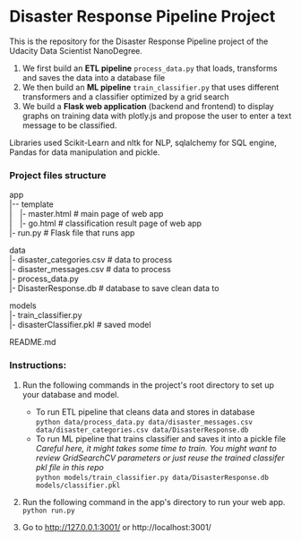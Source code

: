 # Disaster Response Pipeline Project
This is the repository for the Disaster Response Pipeline project of the Udacity Data Scientist NanoDegree.
1. We first build an **ETL pipeline** `process_data.py` that loads, transforms and saves the data into a database file
2. We then build an **ML pipeline** `train_classifier.py` that uses different transformers and a classifier optimized by a grid search
3. We build a **Flask web application** (backend and frontend) to display graphs on training data with plotly.js and propose the user to enter a text message to be classified.

Libraries used Scikit-Learn and nltk for NLP, sqlalchemy for SQL engine, Pandas for data manipulation and pickle.

### Project files structure
app  
|-- template  
|&emsp;|- master.html  # main page of web app  
|&emsp;|- go.html  # classification result page of web app  
|- run.py  # Flask file that runs app  

data  
|- disaster_categories.csv  # data to process  
|- disaster_messages.csv  # data to process  
|- process_data.py  
|- DisasterResponse.db   # database to save clean data to  

models  
|- train_classifier.py  
|- disasterClassifier.pkl  # saved model  

README.md

### Instructions:
1. Run the following commands in the project's root directory to set up your database and model.

    - To run ETL pipeline that cleans data and stores in database  
        `python data/process_data.py data/disaster_messages.csv data/disaster_categories.csv data/DisasterResponse.db`
    - To run ML pipeline that trains classifier and saves it into a pickle file  
      *Careful here, it might takes some time to train. You might want to review GridSearchCV parameters or just reuse the trained classifer pkl file in this repo*  
        `python models/train_classifier.py data/DisasterResponse.db models/classifier.pkl`

2. Run the following command in the app's directory to run your web app.  
    `python run.py`

3. Go to http://127.0.0.1:3001/ or http://localhost:3001/
